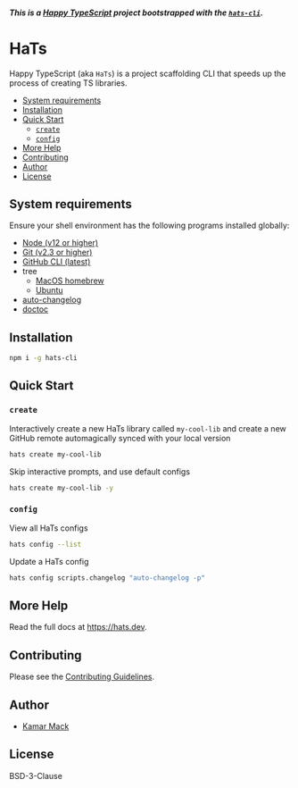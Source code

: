 ##### This is a [Happy TypeScript](https://hats.dev) project bootstrapped with the [`hats-cli`](https://github.com/hats-dev/hats-cli).

# HaTs

Happy TypeScript (aka `HaTs`) is a project scaffolding CLI that speeds up
the process of creating TS libraries.

<!-- START doctoc generated TOC please keep comment here to allow auto update -->
<!-- DON'T EDIT THIS SECTION, INSTEAD RE-RUN doctoc TO UPDATE -->

- [System requirements](#system-requirements)
- [Installation](#installation)
- [Quick Start](#quick-start)
  - [`create`](#create)
  - [`config`](#config)
- [More Help](#more-help)
- [Contributing](#contributing)
- [Author](#author)
- [License](#license)

<!-- END doctoc generated TOC please keep comment here to allow auto update -->

## System requirements

Ensure your shell environment has the following programs installed globally:

- [Node (v12 or higher)](https://www.npmjs.com/package/n)
- [Git (v2.3 or higher)](https://git-scm.com/book/en/v2/Getting-Started-Installing-Git)
- [GitHub CLI (latest)](https://cli.github.com/)
- tree
  - [MacOS homebrew](https://formulae.brew.sh/formula/tree)
  - [Ubuntu](https://howtoinstall.co/en/tree)
- [auto-changelog](https://npmjs.com/package/auto-changelog)
- [doctoc](https://npmjs.com/package/doctoc)

## Installation

```bash
npm i -g hats-cli
```

## Quick Start

### `create`

Interactively create a new HaTs library called `my-cool-lib` and create a new GitHub remote automagically synced with your local version

```bash
hats create my-cool-lib
```

Skip interactive prompts, and use default configs

```bash
hats create my-cool-lib -y
```

### `config`

View all HaTs configs

```bash
hats config --list
```

Update a HaTs config

```bash
hats config scripts.changelog "auto-changelog -p"
```

## More Help

Read the full docs at https://hats.dev.

## Contributing

Please see the [Contributing Guidelines](/CONTRIBUTING.md).

## Author

- [Kamar Mack](https://github.com/kamarmack)

## License

BSD-3-Clause
